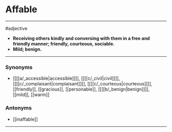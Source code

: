 # Affable
---
#adjective
- **Receiving others kindly and conversing with them in a free and friendly manner; friendly, courteous, sociable.**
- **Mild; benign.**
---
### Synonyms
- [[[[a/_accessible|accessible]]]], [[[[c/_civil|civil]]]], [[[[c/_complaisant|complaisant]]]], [[[[c/_courteous|courteous]]]], [[friendly]], [[gracious]], [[personable]], [[[[b/_benign|benign]]]], [[mild]], [[warm]]
### Antonyms
- [[inaffable]]
---
